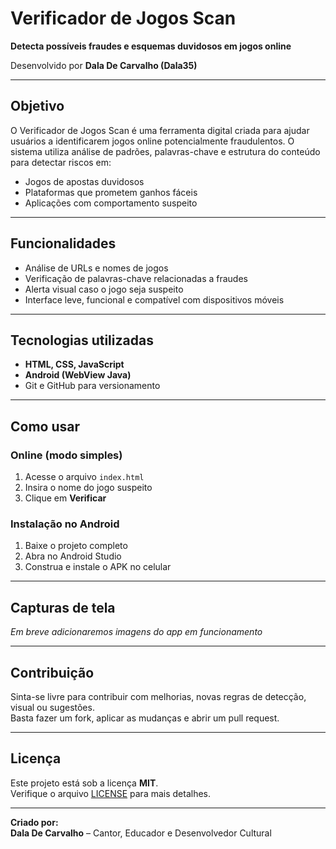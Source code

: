 # Verificador de Jogos Scan  
**Detecta possíveis fraudes e esquemas duvidosos em jogos online**

Desenvolvido por **Dala De Carvalho (Dala35)**

---

## Objetivo

O Verificador de Jogos Scan é uma ferramenta digital criada para ajudar usuários a identificarem jogos online potencialmente fraudulentos. O sistema utiliza análise de padrões, palavras-chave e estrutura do conteúdo para detectar riscos em:

- Jogos de apostas duvidosos  
- Plataformas que prometem ganhos fáceis  
- Aplicações com comportamento suspeito  

---

## Funcionalidades

- Análise de URLs e nomes de jogos  
- Verificação de palavras-chave relacionadas a fraudes  
- Alerta visual caso o jogo seja suspeito  
- Interface leve, funcional e compatível com dispositivos móveis

---

## Tecnologias utilizadas

- **HTML, CSS, JavaScript**  
- **Android (WebView Java)**  
- Git e GitHub para versionamento

---

## Como usar

### Online (modo simples)
1. Acesse o arquivo `index.html`
2. Insira o nome do jogo suspeito
3. Clique em **Verificar**

### Instalação no Android
1. Baixe o projeto completo
2. Abra no Android Studio
3. Construa e instale o APK no celular

---

## Capturas de tela

_Em breve adicionaremos imagens do app em funcionamento_

---

## Contribuição

Sinta-se livre para contribuir com melhorias, novas regras de detecção, visual ou sugestões.  
Basta fazer um fork, aplicar as mudanças e abrir um pull request.

---

## Licença

Este projeto está sob a licença **MIT**.  
Verifique o arquivo [LICENSE](LICENSE) para mais detalhes.

---

**Criado por:**  
**Dala De Carvalho** – Cantor, Educador e Desenvolvedor Cultural
